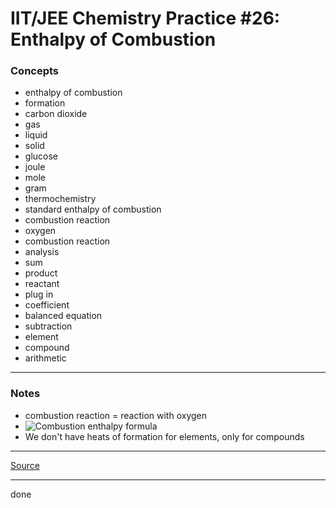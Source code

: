 # IIT/JEE Chemistry Practice #26: Enthalpy of Combustion

### Concepts

- enthalpy of combustion
- formation
- carbon dioxide
- gas
- liquid
- solid
- glucose
- joule
- mole
- gram
- thermochemistry
- standard enthalpy of combustion
- combustion reaction
- oxygen
- combustion reaction
- analysis
- sum
- product
- reactant
- plug in
- coefficient
- balanced equation
- subtraction
- element
- compound
- arithmetic

---

### Notes

- combustion reaction = reaction with oxygen
- ![Combustion enthalpy formula](https://latex.codecogs.com/svg.latex?\Delta{H^\circ}_{reaction}=\Sigma\Delta{H\circ}_{f}(products)-\Sigma\Delta{H^\circ}_{f}(reactants))
- We don't have heats of formation for elements, only for compounds

---

[Source](https://youtu.be/hLJw6O4p2Lk)

---

done